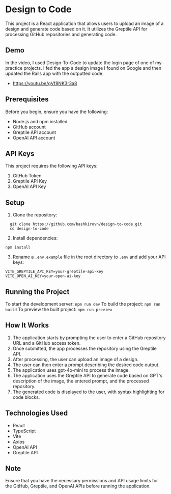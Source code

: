 # Design to Code

This project is a React application that allows users to upload an image of a design and generate code based on it. It utilizes the Greptile API for processing GitHub repositories and generating code.

## Demo

In the video, I used Design-To-Code to update the login page of one of my practice projects. I fed the app a design image I found on Google and then updated the Rails app with the outputted code.

- https://youtu.be/gVf8NK3r3a8

## Prerequisites

Before you begin, ensure you have the following:

- Node.js and npm installed
- GitHub account
- Greptile API account
- OpenAI API account

## API Keys

This project requires the following API keys:

1. GitHub Token
2. Greptile API Key
3. OpenAI API Key

## Setup

1. Clone the repository:

```
  git clone https://github.com/bashkirovn/design-to-code.git
  cd design-to-code
```

2. Install dependencies:

```
npm install
```

3. Rename a `.env.example` file in the root directory to `.env` and add your API keys:

```
VITE_GREPTILE_API_KEY=your-greptile-api-key
VITE_OPEN_AI_KEY=your-open-ai-key
```

## Running the Project

To start the development server:
`npm run dev`
To build the project:
`npm run build`
To preview the built project:
`npm run preview`

## How It Works

1.  The application starts by prompting the user to enter a GitHub repository URL and a GitHub access token.
2.  Once submitted, the app processes the repository using the Greptile API.
3.  After processing, the user can upload an image of a design.
4.  The user can then enter a prompt describing the desired code output.
5.  The application uses gpt-4o-mini to process the image.
6.  The application uses the Greptile API to generate code based on GPT's description of the image, the entered prompt, and the processed repository.
7.  The generated code is displayed to the user, with syntax highlighting for code blocks.

## Technologies Used

- React
- TypeScript
- Vite
- Axios
- OpenAI API
- Greptile API

## Note

Ensure that you have the necessary permissions and API usage limits for the GitHub, Greptile, and OpenAI APIs before running the application.
